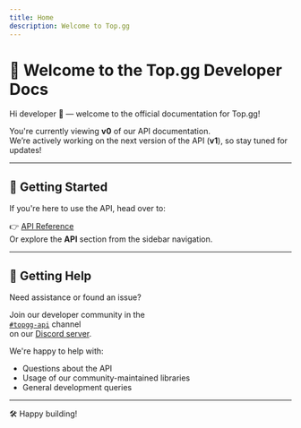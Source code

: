 ```yaml
---
title: Home
description: Welcome to Top.gg
---
```


# 👋 Welcome to the Top.gg Developer Docs

Hi developer 🥰 — welcome to the official documentation for Top.gg!

You're currently viewing **v0** of our API documentation.  
We’re actively working on the next version of the API (**v1**), so stay tuned for updates!

---

## 🚀 Getting Started

If you're here to use the API, head over to:

👉 [API Reference](/docs/API/@reference/)  
Or explore the **API** section from the sidebar navigation.

---

## 💬 Getting Help

Need assistance or found an issue?

Join our developer community in the  
[`#topgg-api`](https://discord.com/channels/264445053596991498/412006692125933568) channel  
on our [Discord server](https://discord.gg/EYHTgJX).

We're happy to help with:
- Questions about the API
- Usage of our community-maintained libraries
- General development queries

---

🛠 Happy building!
